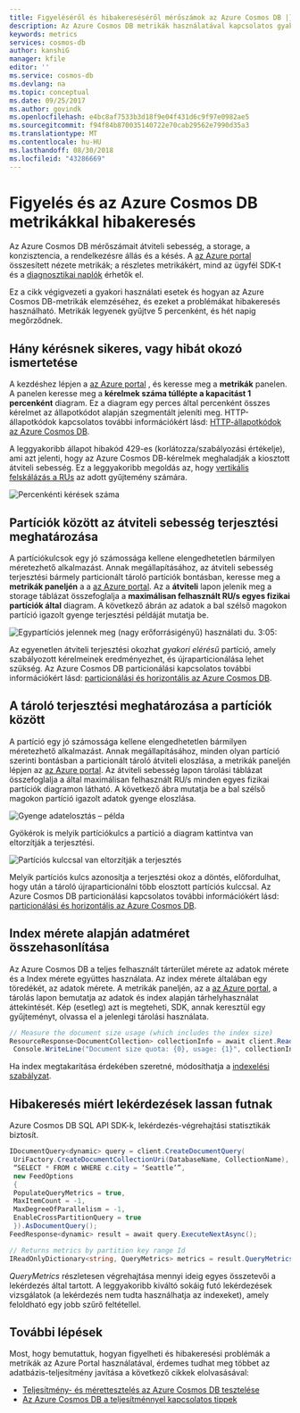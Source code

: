 ```yaml
---
title: Figyeléséről és hibakereséséről mérőszámok az Azure Cosmos DB |} A Microsoft Docs
description: Az Azure Cosmos DB metrikák használatával kapcsolatos gyakori problémák megoldásában, és figyelheti az adatbázis.
keywords: metrics
services: cosmos-db
author: kanshiG
manager: kfile
editor: ''
ms.service: cosmos-db
ms.devlang: na
ms.topic: conceptual
ms.date: 09/25/2017
ms.author: govindk
ms.openlocfilehash: e4bc8af7533b3d18f9e04f431d6c9f97e0982ae5
ms.sourcegitcommit: f94f84b870035140722e70cab29562e7990d35a3
ms.translationtype: MT
ms.contentlocale: hu-HU
ms.lasthandoff: 08/30/2018
ms.locfileid: "43286669"
---
```

# <a name="monitoring-and-debugging-with-metrics-in-azure-cosmos-db"></a>Figyelés és az Azure Cosmos DB metrikákkal hibakeresés

Az Azure Cosmos DB mérőszámait átviteli sebesség, a storage, a konzisztencia, a rendelkezésre állás és a késés. A [az Azure portal](https://portal.azure.com) összesített nézete metrikák; a részletes metrikákért, mind az ügyfél SDK-t és a [diagnosztikai naplók](./logging.md) érhetők el.

Ez a cikk végigvezeti a gyakori használati esetek és hogyan az Azure Cosmos DB-metrikák elemzéséhez, és ezeket a problémákat hibakeresés használható. Metrikák legyenek gyűjtve 5 percenként, és hét napig megőrződnek.

## <a name="understanding-how-many-requests-are-succeeding-or-causing-errors"></a>Hány kérésnek sikeres, vagy hibát okozó ismertetése

A kezdéshez lépjen a [az Azure portal](https://portal.azure.com) , és keresse meg a **metrikák** panelen. A panelen keresse meg a **kérelmek száma túllépte a kapacitást 1 percenként** diagram. Ez a diagram egy perces által percenként összes kérelmet az állapotkódot alapján szegmentált jeleníti meg. HTTP-állapotkódok kapcsolatos további információkért lásd: [HTTP-állapotkódok az Azure Cosmos DB](https://docs.microsoft.com/rest/api/cosmos-db/http-status-codes-for-cosmosdb).

A leggyakoribb állapot hibakód 429-es (korlátozza/szabályozási értékelje), ami azt jelenti, hogy az Azure Cosmos DB-kérelmek meghaladják a kiosztott átviteli sebesség. Ez a leggyakoribb megoldás az, hogy [vertikális felskálázás a RUs](./set-throughput.md) az adott gyűjtemény számára.

![Percenkénti kérések száma](media/use-metrics/metrics-12.png)

## <a name="determining-the-throughput-distribution-across-partitions"></a>Partíciók között az átviteli sebesség terjesztési meghatározása

A partíciókulcsok egy jó számossága kellene elengedhetetlen bármilyen méretezhető alkalmazást. Annak megállapításához, az átviteli sebesség terjesztési bármely particionált tároló partíciók bontásban, keresse meg a **metrikák paneljén** a a [az Azure portal](https://portal.azure.com). Az a **átviteli** lapon jelenik meg a storage táblázat összefoglalja a **maximálisan felhasznált RU/s egyes fizikai partíciók által** diagram. A következő ábrán az adatok a bal szélső magokon partíció igazolt gyenge terjesztési példáját mutatja be. 

![Egypartíciós jelennek meg (nagy erőforrásigényű) használati du. 3:05:](media/use-metrics/metrics-17.png)

Az egyenetlen átviteli terjesztési okozhat *gyakori elérésű* partíció, amely szabályozott kérelmeinek eredményezhet, és újraparticionálása lehet szükség. Az Azure Cosmos DB particionálási kapcsolatos további információkért lásd: [particionálási és horizontális az Azure Cosmos DB](./partition-data.md).

## <a name="determining-the-storage-distribution-across-partitions"></a>A tároló terjesztési meghatározása a partíciók között

A partíció egy jó számossága kellene elengedhetetlen bármilyen méretezhető alkalmazást. Annak megállapításához, minden olyan partíció szerinti bontásban a particionált tároló átviteli eloszlása, a metrikák paneljén lépjen az [az Azure portal](https://portal.azure.com). Az átviteli sebesség lapon tárolási táblázat összefoglalja a által maximálisan felhasznált RU/s minden egyes fizikai partíciók diagramon látható. A következő ábra mutatja be a bal szélső magokon partíció igazolt adatok gyenge eloszlása. 

![Gyenge adatelosztás – példa](media/use-metrics/metrics-07.png)

Gyökérok is melyik partíciókulcs a partíció a diagram kattintva van eltorzítják a terjesztési. 

![Partíciós kulccsal van eltorzítják a terjesztés](media/use-metrics/metrics-05.png)

Melyik partíciós kulcs azonosítja a terjesztési okoz a döntés, előfordulhat, hogy után a tároló újraparticionálni több elosztott partíciós kulccsal. Az Azure Cosmos DB particionálási kapcsolatos további információkért lásd: [particionálási és horizontális az Azure Cosmos DB](./partition-data.md).

## <a name="comparing-data-size-against-index-size"></a>Index mérete alapján adatméret összehasonlítása

Az Azure Cosmos DB a teljes felhasznált tárterület mérete az adatok mérete és a Index mérete együttes használata. Az index mérete általában egy töredékét, az adatok mérete. A metrikák paneljén, az a [az Azure portal](https://portal.azure.com), a tárolás lapon bemutatja az adatok és index alapján tárhelyhasználat áttekintését. Kép (esetleg) azt is megteheti, SDK, annak keresztül egy gyűjteményt, olvassa el a jelenlegi tárolási használata.
```csharp
// Measure the document size usage (which includes the index size)  
ResourceResponse<DocumentCollection> collectionInfo = await client.ReadDocumentCollectionAsync(UriFactory.CreateDocumentCollectionUri("db", "coll")); 
 Console.WriteLine("Document size quota: {0}, usage: {1}", collectionInfo.DocumentQuota, collectionInfo.DocumentUsage);
``` 
Ha index megtakarítása érdekében szeretné, módosíthatja a [indexelési szabályzat](./indexing-policies.md).

## <a name="debugging-why-queries-are-running-slow"></a>Hibakeresés miért lekérdezések lassan futnak

Azure Cosmos DB SQL API SDK-k, lekérdezés-végrehajtási statisztikák biztosít. 

```csharp
IDocumentQuery<dynamic> query = client.CreateDocumentQuery(
 UriFactory.CreateDocumentCollectionUri(DatabaseName, CollectionName), 
 “SELECT * FROM c WHERE c.city = ‘Seattle’”, 
 new FeedOptions 
 { 
 PopulateQueryMetrics = true, 
 MaxItemCount = -1, 
 MaxDegreeOfParallelism = -1, 
 EnableCrossPartitionQuery = true 
 }).AsDocumentQuery();
FeedResponse<dynamic> result = await query.ExecuteNextAsync();

// Returns metrics by partition key range Id 
IReadOnlyDictionary<string, QueryMetrics> metrics = result.QueryMetrics;
```

*QueryMetrics* részletesen végrehajtása mennyi ideig egyes összetevői a lekérdezés által tartott. A leggyakoribb kiváltó sokáig futó lekérdezések vizsgálatok (a lekérdezés nem tudta használhatja az indexeket), amely feloldható egy jobb szűrő feltétellel.

## <a name="next-steps"></a>További lépések

Most, hogy bemutattuk, hogyan figyelheti és hibakeresési problémák a metrikák az Azure Portal használatával, érdemes tudhat meg többet az adatbázis-teljesítmény javítása a következő cikkek elolvasásával:

* [Teljesítmény- és mérettesztelés az Azure Cosmos DB tesztelése](performance-testing.md)
* [Az Azure Cosmos DB a teljesítménnyel kapcsolatos tippek](performance-tips.md)

